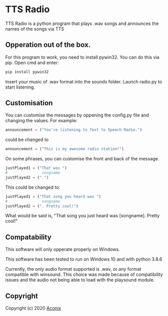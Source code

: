 # TTS Radio
TTS Radio is a python program that plays .wav songs and announces the names of the songs via TTS

## Opperation out of the box.
For this program to work, you need to install pywin32. You can do this via pip.
Open cmd and enter:
```bash
pip install pywin32
```

Insert your music of .wav format into the sounds folder. Launch radio.py to start listening.

## Customisation
You can customise the messages by oppening the config.py file and changing the values. For example:
```py
announcement = ("You're listening to Text to Speech Radio.")
```
could be changed to
```py
announcement = ("This is my awesome radio station!")
```
On some phrases, you can customise the front and back of the message.
```py
justPlayed1 = ("That was ")
#               songname
justPlayed2 = (".")
```
This could be changed to:
```py
justPlayed1 = ("That song you heard was ")
#               songname
justPlayed2 = (". Pretty cool!")
```
What would be said is, "That song you just heard was [songname]. Pretty cool!"

## Compatability
This software will only opperate properly on Windows.

This software has been tested to run on Windows 10 and with python 3.8.6

Currently, the only audio format supported is .wav, or any format compatible with winsound. This choice was made because of compatibility issues and the audio not being able to load with the playsound module.

## Copyright
Copyright (c) 2020 [Aconix](https://streamerlinks.com/Aconix)
